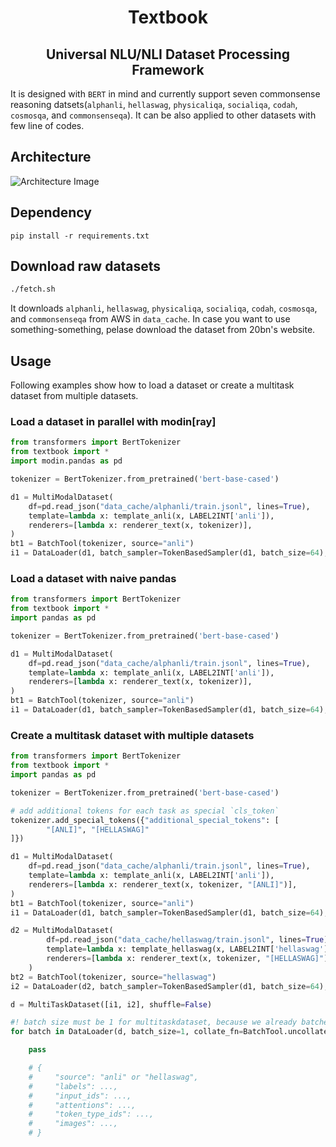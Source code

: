 <h1 align="center">
Textbook
</h1>
<h2 align="center">
Universal NLU/NLI Dataset Processing Framework
</h2>

It is designed with `BERT` in mind and currently support seven commonsense reasoning datsets(`alphanli`, `hellaswag`, `physicaliqa`, `socialiqa`, `codah`, `cosmosqa`, and `commonsenseqa`). It can be also applied to other datasets with few line of codes.

## Architecture

![Architecture Image](./textbook.svg)

## Dependency

`pip install -r requirements.txt`

## Download raw datasets

```bash
./fetch.sh
```

It downloads `alphanli`, `hellaswag`, `physicaliqa`, `socialiqa`, `codah`, `cosmosqa`, and `commonsenseqa` from AWS in `data_cache`.
In case you want to use something-something, pelase download the dataset from 20bn's website.

## Usage

Following examples show how to load a dataset or create a multitask dataset from multiple datasets.

### Load a dataset in parallel with modin[ray]

```python
from transformers import BertTokenizer
from textbook import *
import modin.pandas as pd

tokenizer = BertTokenizer.from_pretrained('bert-base-cased')

d1 = MultiModalDataset(
    df=pd.read_json("data_cache/alphanli/train.jsonl", lines=True),
    template=lambda x: template_anli(x, LABEL2INT['anli']),
    renderers=[lambda x: renderer_text(x, tokenizer)],
)
bt1 = BatchTool(tokenizer, source="anli")
i1 = DataLoader(d1, batch_sampler=TokenBasedSampler(d1, batch_size=64), collate_fn=bt1.collate_fn)
```

### Load a dataset with naive pandas

```python
from transformers import BertTokenizer
from textbook import *
import pandas as pd

tokenizer = BertTokenizer.from_pretrained('bert-base-cased')

d1 = MultiModalDataset(
    df=pd.read_json("data_cache/alphanli/train.jsonl", lines=True),
    template=lambda x: template_anli(x, LABEL2INT['anli']),
    renderers=[lambda x: renderer_text(x, tokenizer)],
)
bt1 = BatchTool(tokenizer, source="anli")
i1 = DataLoader(d1, batch_sampler=TokenBasedSampler(d1, batch_size=64), collate_fn=bt1.collate_fn)
```

### Create a multitask dataset with multiple datasets

```python
from transformers import BertTokenizer
from textbook import *
import pandas as pd

tokenizer = BertTokenizer.from_pretrained('bert-base-cased')

# add additional tokens for each task as special `cls_token`
tokenizer.add_special_tokens({"additional_special_tokens": [
        "[ANLI]", "[HELLASWAG]"
]})

d1 = MultiModalDataset(
    df=pd.read_json("data_cache/alphanli/train.jsonl", lines=True),
    template=lambda x: template_anli(x, LABEL2INT['anli']),
    renderers=[lambda x: renderer_text(x, tokenizer, "[ANLI]")],
)
bt1 = BatchTool(tokenizer, source="anli")
i1 = DataLoader(d1, batch_sampler=TokenBasedSampler(d1, batch_size=64), collate_fn=bt1.collate_fn)

d2 = MultiModalDataset(
        df=pd.read_json("data_cache/hellaswag/train.jsonl", lines=True),
        template=lambda x: template_hellaswag(x, LABEL2INT['hellaswag']),
        renderers=[lambda x: renderer_text(x, tokenizer, "[HELLASWAG]")],
    )
bt2 = BatchTool(tokenizer, source="hellaswag")
i2 = DataLoader(d2, batch_sampler=TokenBasedSampler(d1, batch_size=64), collate_fn=bt2.collate_fn)

d = MultiTaskDataset([i1, i2], shuffle=False)

#! batch size must be 1 for multitaskdataset, because we already batched in each sub dataset.
for batch in DataLoader(d, batch_size=1, collate_fn=BatchTool.uncollate_fn):

    pass

    # {
    #     "source": "anli" or "hellaswag",
    #     "labels": ...,
    #     "input_ids": ...,
    #     "attentions": ...,
    #     "token_type_ids": ...,
    #     "images": ...,
    # }
```
